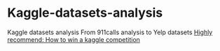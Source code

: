 # Kaggle-datasets-analysis
Kaggle datasets analysis
From 911calls analysis to Yelp datasets
[Highly recommend: How to win a kaggle competition](https://www.coursera.org/learn/competitive-data-science/notebook/yyORx/pandas-basics)
